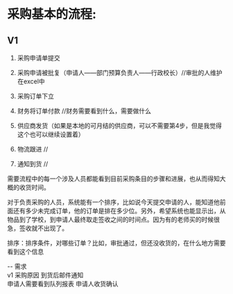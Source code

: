 # 采购基本的流程:    
## V1     
1. 采购申请单提交    
2. 采购申请被批复（申请人——部门预算负责人——行政校长）//审批的人维护在excel中    
3. 采购订单下立    
    
4. 财务将订单付款    //财务需要看到什么，需要做什么
5. 供应商发货（如果是本地的可月结的供应商，可以不需要第4步，但是我觉得这个也可以继续设置着）      
6. 物流跟进    //
7. 通知到货    //

需要流程中的每一个涉及人员都能看到目前采购条目的步骤和进展，也从而得知大概的收货时间。    

对于负责采购的人员，系统能有一个排序，比如说今天提交申请的人，能知道他前面还有多少未完成订单，他的订单是排在多少位。另外，希望系统也能显示出，从物品到了学校，到申请人最终取走签收之间的时间点。因为有的老师买的时候很急，签收就不出现了。     

排序：排序条件，对哪些订单？比如，审批通过，但还没收货的，在什么地方需要看到这个信息    

-- 需求   
v1
采购原因 
到货后邮件通知    
申请人需要看到队列报表
申请人收货确认    

